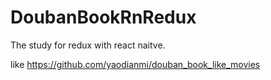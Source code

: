 # DoubanBookRnRedux
The study for redux with react naitve.

like https://github.com/yaodianmi/douban_book_like_movies
